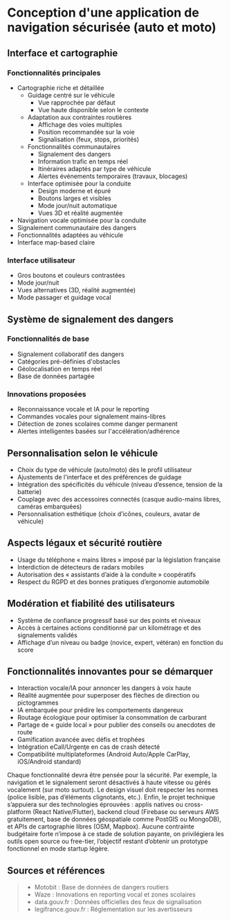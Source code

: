 # Conception d'une application de navigation sécurisée (auto et moto)

## Interface et cartographie

### Fonctionnalités principales
- Cartographie riche et détaillée
  - Guidage centré sur le véhicule
    - Vue rapprochée par défaut
    - Vue haute disponible selon le contexte
  - Adaptation aux contraintes routières
    - Affichage des voies multiples
    - Position recommandée sur la voie
    - Signalisation (feux, stops, priorités)
  - Fonctionnalités communautaires
    - Signalement des dangers
    - Information trafic en temps réel
    - Itinéraires adaptés par type de véhicule
    - Alertes événements temporaires (travaux, blocages)
  - Interface optimisée pour la conduite
    - Design moderne et épuré
    - Boutons larges et visibles
    - Mode jour/nuit automatique
    - Vues 3D et réalité augmentée
- Navigation vocale optimisée pour la conduite
- Signalement communautaire des dangers
- Fonctionnalités adaptées au véhicule
- Interface map-based claire

### Interface utilisateur
- Gros boutons et couleurs contrastées 
- Mode jour/nuit
- Vues alternatives (3D, réalité augmentée)
- Mode passager et guidage vocal

## Système de signalement des dangers

### Fonctionnalités de base
- Signalement collaboratif des dangers
- Catégories pré-définies d'obstacles
- Géolocalisation en temps réel
- Base de données partagée

### Innovations proposées
- Reconnaissance vocale et IA pour le reporting
- Commandes vocales pour signalement mains-libres
- Détection de zones scolaires comme danger permanent
- Alertes intelligentes basées sur l'accélération/adhérence

## Personnalisation selon le véhicule
- Choix du type de véhicule (auto/moto) dès le profil utilisateur
- Ajustements de l'interface et des préférences de guidage
- Intégration des spécificités du véhicule (niveau d’essence, tension de la batterie)
- Couplage avec des accessoires connectés (casque audio-mains libres, caméras embarquées)
- Personnalisation esthétique (choix d’icônes, couleurs, avatar de véhicule)

## Aspects légaux et sécurité routière
- Usage du téléphone « mains libres » imposé par la législation française
- Interdiction de détecteurs de radars mobiles
- Autorisation des « assistants d’aide à la conduite » coopératifs
- Respect du RGPD et des bonnes pratiques d’ergonomie automobile

## Modération et fiabilité des utilisateurs
- Système de confiance progressif basé sur des points et niveaux
- Accès à certaines actions conditionné par un kilométrage et des signalements validés
- Affichage d’un niveau ou badge (novice, expert, vétéran) en fonction du score

## Fonctionnalités innovantes pour se démarquer
- Interaction vocale/IA pour annoncer les dangers à voix haute
- Réalité augmentée pour superposer des flèches de direction ou pictogrammes
- IA embarquée pour prédire les comportements dangereux
- Routage écologique pour optimiser la consommation de carburant
- Partage de « guide local » pour publier des conseils ou anecdotes de route
- Gamification avancée avec défis et trophées
- Intégration eCall/Urgenţe en cas de crash détecté
- Compatibilité multiplateformes (Android Auto/Apple CarPlay, iOS/Android standard)

Chaque fonctionnalité devra être pensée pour la sécurité. Par exemple, la navigation et le signalement seront désactivés à haute vitesse ou gérés vocalement (sur moto surtout). Le design visuel doit respecter les normes (police lisible, pas d’éléments clignotants, etc.). Enfin, le projet technique s’appuiera sur des technologies éprouvées : applis natives ou cross-platform (React Native/Flutter), backend cloud (Firebase ou serveurs AWS gratuitement, base de données géospatiale comme PostGIS ou MongoDB), et APIs de cartographie libres (OSM, Mapbox). Aucune contrainte budgétaire forte n’impose à ce stade de solution payante, on privilégiera les outils open source ou free-tier, l’objectif restant d’obtenir un prototype fonctionnel en mode startup légère.

## Sources et références
> - Motobit : Base de données de dangers routiers
> - Waze : Innovations en reporting vocal et zones scolaires
> - data.gouv.fr : Données officielles des feux de signalisation
> - legifrance.gouv.fr : Réglementation sur les avertisseurs